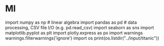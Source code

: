 # Ml


import numpy as np # linear algebra
import pandas as pd # data processing, CSV file I/O (e.g. pd.read_csv)
import seaborn as sns
import matplotlib.pyplot as plt
import plotly.express as px
import warnings
warnings.filterwarnings('ignore')
import os
print(os.listdir("../input/titanic"))
